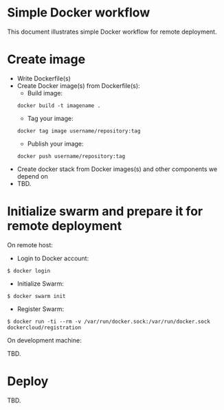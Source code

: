 # Simple Docker workflow

This document illustrates simple Docker workflow for remote deployment.

# Create image

- Write Dockerfile(s)
- Create Docker image(s) from Dockerfile(s):
    + Build image:
    ```
    docker build -t imagename .
    ```
    + Tag your image:
    ```
    docker tag image username/repository:tag
    ```
    + Publish your image:
    ```
    docker push username/repository:tag
    ```
- Create docker stack from Docker images(s) and other components we depend on
- TBD.

# Initialize swarm and prepare it for remote deployment

On remote host:

- Login to Docker account:
```
$ docker login
```

- Initialize Swarm:
```
$ docker swarm init
```

- Register Swarm:
```
$ docker run -ti --rm -v /var/run/docker.sock:/var/run/docker.sock dockercloud/registration
```

On development machine:

TBD.

# Deploy

TBD.